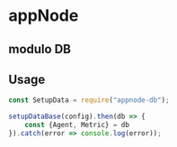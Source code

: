 # appNode

## modulo DB
## Usage
``` js
const SetupData = require("appnode-db");

setupDataBase(config).then(db => {
    const {Agent, Metric} = db
}).catch(error => console.log(error));
```

